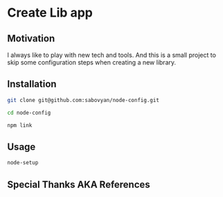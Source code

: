 # Create Lib app

## Motivation

I always like to play with new tech and tools. And this is a small project to skip some configuration steps when creating a new library.

## Installation

```bash
git clone git@github.com:sabovyan/node-config.git


```

```bash
cd node-config
```

```bash
npm link
```

## Usage

```bash
node-setup
```

## Special Thanks AKA References
